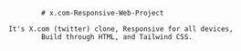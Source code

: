                 # x.com-Responsive-Web-Project

        It's X.com (twitter) clone, Responsive for all devices,
                Build through HTML, and Tailwind CSS.
